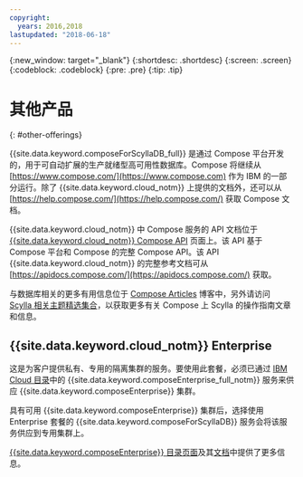 ```yaml
---
copyright:
  years: 2016,2018
lastupdated: "2018-06-18"
---
```


{:new_window: target="_blank"}
{:shortdesc: .shortdesc}
{:screen: .screen}
{:codeblock: .codeblock}
{:pre: .pre}
{:tip: .tip}

# 其他产品
{: #other-offerings}

{{site.data.keyword.composeForScyllaDB_full}} 是通过 Compose 平台开发的，用于可自动扩展的生产就绪型高可用性数据库。Compose 将继续从 [https://www.compose.com/](https://www.compose.com) 作为 IBM 的一部分运行。除了 {{site.data.keyword.cloud_notm}} 上提供的文档外，还可以从 [https://help.compose.com/](https://help.compose.com/) 获取 Compose 文档。

{{site.data.keyword.cloud_notm}} 中 Compose 服务的 API 文档位于 [{{site.data.keyword.cloud_notm}} Compose API](https://www.compose.com/articles/the-ibm-cloud-compose-api/) 页面上。该 API 基于 Compose 平台和 Compose 的完整 Compose API。该 API {{site.data.keyword.cloud_notm}} 的完整参考文档可从 [https://apidocs.compose.com/](https://apidocs.compose.com/) 获取。

与数据库相关的更多有用信息位于 [Compose Articles](https://www.compose.com/articles/) 博客中，另外请访问 [Scylla 相关主题精选集合](https://www.compose.com/articles/curated-collection-scylla/)，以获取更多有关 Compose 上 Scylla 的操作指南文章和信息。

## {{site.data.keyword.cloud_notm}} Enterprise

这是为客户提供私有、专用的隔离集群的服务。要使用此套餐，必须已通过 [IBM Cloud 目录](https://console.{DomainName}.net/catalog/)中的 {{site.data.keyword.composeEnterprise_full_notm}} 服务来供应 {{site.data.keyword.composeEnterprise}} 集群。

具有可用 {{site.data.keyword.composeEnterprise}} 集群后，选择使用 Enterprise 套餐的 {{site.data.keyword.composeForScyllaDB}} 服务会将该服务供应到专用集群上。 

[{{site.data.keyword.composeEnterprise}} 目录页面](https://console.{DomainName}/catalog/services/compose-enterprise)及其[文档](https://console.{DomainName}}/docs/services/ComposeEnterprise/index.html#about-compose-enterprise)中提供了更多信息。
